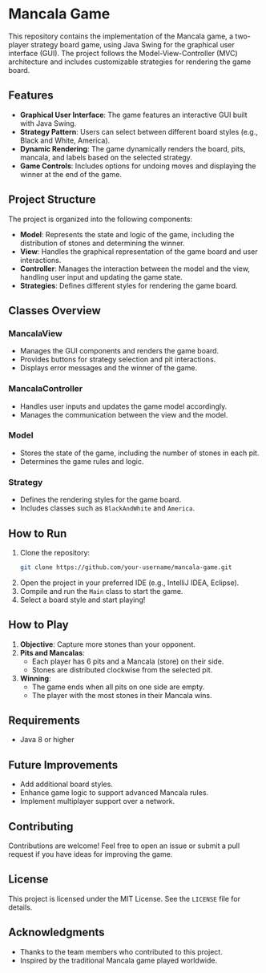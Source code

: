 # Mancala Game

This repository contains the implementation of the Mancala game, a two-player strategy board game, using Java Swing for the graphical user interface (GUI). The project follows the Model-View-Controller (MVC) architecture and includes customizable strategies for rendering the game board.

## Features

- **Graphical User Interface**: The game features an interactive GUI built with Java Swing.
- **Strategy Pattern**: Users can select between different board styles (e.g., Black and White, America).
- **Dynamic Rendering**: The game dynamically renders the board, pits, mancala, and labels based on the selected strategy.
- **Game Controls**: Includes options for undoing moves and displaying the winner at the end of the game.

## Project Structure

The project is organized into the following components:

- **Model**: Represents the state and logic of the game, including the distribution of stones and determining the winner.
- **View**: Handles the graphical representation of the game board and user interactions.
- **Controller**: Manages the interaction between the model and the view, handling user input and updating the game state.
- **Strategies**: Defines different styles for rendering the game board.

## Classes Overview

### MancalaView
- Manages the GUI components and renders the game board.
- Provides buttons for strategy selection and pit interactions.
- Displays error messages and the winner of the game.

### MancalaController
- Handles user inputs and updates the game model accordingly.
- Manages the communication between the view and the model.

### Model
- Stores the state of the game, including the number of stones in each pit.
- Determines the game rules and logic.

### Strategy
- Defines the rendering styles for the game board.
- Includes classes such as `BlackAndWhite` and `America`.

## How to Run

1. Clone the repository:
   ```bash
   git clone https://github.com/your-username/mancala-game.git
   ```
2. Open the project in your preferred IDE (e.g., IntelliJ IDEA, Eclipse).
3. Compile and run the `Main` class to start the game.
4. Select a board style and start playing!

## How to Play

1. **Objective**: Capture more stones than your opponent.
2. **Pits and Mancalas**:
   - Each player has 6 pits and a Mancala (store) on their side.
   - Stones are distributed clockwise from the selected pit.
3. **Winning**:
   - The game ends when all pits on one side are empty.
   - The player with the most stones in their Mancala wins.

## Requirements

- Java 8 or higher

## Future Improvements

- Add additional board styles.
- Enhance game logic to support advanced Mancala rules.
- Implement multiplayer support over a network.

## Contributing

Contributions are welcome! Feel free to open an issue or submit a pull request if you have ideas for improving the game.

## License

This project is licensed under the MIT License. See the `LICENSE` file for details.

## Acknowledgments

- Thanks to the team members who contributed to this project.
- Inspired by the traditional Mancala game played worldwide.

